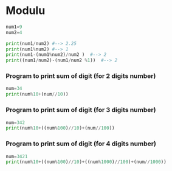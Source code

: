 # Modulu
```python
num1=9
num2=4

print(num1/num2) #--> 2.25
print(num1%num2) #--> 1
print(num1-(num1%num2)/num2 )  #--> 2
print((num1/num2)-(num1/num2 %1))  #--> 2
```

### Program to print sum of digit (for 2 digits number)
```python
num=34
print(num%10+(num//10))
```

### Program to print sum of digit (for 3 digits number)
```python
num=342
print(num%10+((num%100)//10)+(num//100))
```

### Program to print sum of digit (for 4 digits number)
```python
num=3421
print(num%10+((num%100)//10)+((num%1000)//100)+(num//1000))
```